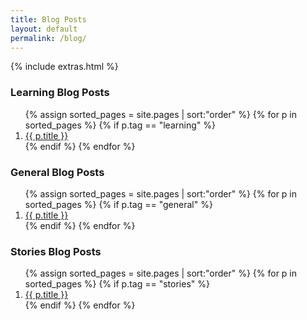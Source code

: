 ```yaml
---
title: Blog Posts
layout: default
permalink: /blog/
---
```


{% include extras.html %}

### Learning Blog Posts

<ol>
{% assign sorted_pages = site.pages | sort:"order" %}
{% for p in sorted_pages %}
  {% if p.tag == "learning" %}
  <li id="{{ p.order }}">
    <a href="{{ p.url }}">{{ p.title }}</a>
  </li>
  {% endif %}
{% endfor %}
</ol>

### General Blog Posts
<ol>
{% assign sorted_pages = site.pages | sort:"order" %}
{% for p in sorted_pages %}
  {% if p.tag == "general" %}
  <li id="{{ p.order }}">
    <a href="{{ p.url }}">{{ p.title }}</a>
  </li>
  {% endif %}
{% endfor %}
</ol>

### Stories Blog Posts
<ol>
{% assign sorted_pages = site.pages | sort:"order" %}
{% for p in sorted_pages %}
  {% if p.tag == "stories" %}
  <li id="{{ p.order }}">
    <a href="{{ p.url }}">{{ p.title }}</a>
  </li>
  {% endif %}
{% endfor %}
</ol>
